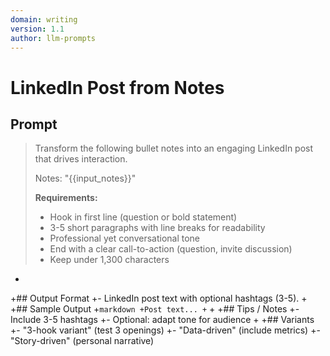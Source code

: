```yaml
---
domain: writing
version: 1.1
author: llm-prompts
---
```


# LinkedIn Post from Notes

## Prompt
> Transform the following bullet notes into an engaging LinkedIn post that drives interaction.
>
> Notes: "{{input_notes}}"
>
> **Requirements:**
> - Hook in first line (question or bold statement)
> - 3-5 short paragraphs with line breaks for readability
> - Professional yet conversational tone
> - End with a clear call-to-action (question, invite discussion)
> - Keep under 1,300 characters
+
+## Output Format
+- LinkedIn post text with optional hashtags (3-5).
+
+## Sample Output
+```markdown
+Post text...
+```
+
+## Tips / Notes
+- Include 3-5 hashtags
+- Optional: adapt tone for audience
+
+## Variants
+- "3-hook variant" (test 3 openings)
+- "Data-driven" (include metrics)
+- "Story-driven" (personal narrative)
